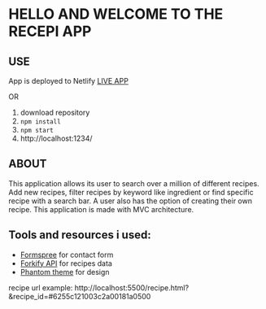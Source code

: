 # HELLO AND WELCOME TO THE RECEPI APP

## USE

App is deployed to Netlify
[LIVE APP](https://recipe-app-demo-bb.netlify.app/)

OR

1. download repository
2. `npm install`
3. `npm start`
4. http://localhost:1234/

## ABOUT

This application allows its user to search over a million of different recipes. Add new recipes, filter recipes by keyword like ingredient or find specific recipe with a search bar. A user also has the option of creating their own recipe. This application is made with MVC architecture.

## Tools and resources i used:

- [Formspree](https://formspree.io) for contact form
- [Forkify API](https://forkify-api.herokuapp.com/v2) for recipes data
- [Phantom theme](https://html5up.net/phantom) for design

recipe url example: http://localhost:5500/recipe.html?&recipe_id=#6255c121003c2a00181a0500
